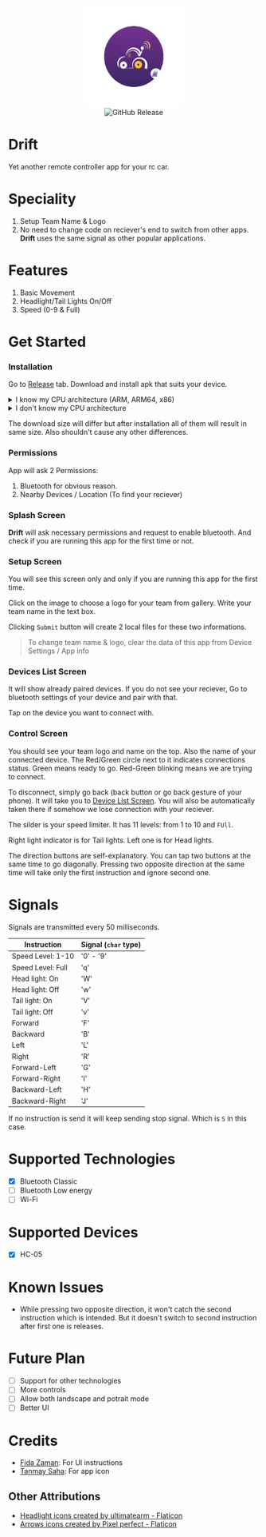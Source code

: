 <center><img src="assets/app_icon.png" width=200 height=200><br><img alt="GitHub Release" src="https://img.shields.io/github/v/release/aurkaxi/drift">
</center>

# Drift
Yet another remote controller app for your rc car. 

# Speciality
1. Setup Team Name & Logo
2. No need to change code on reciever's end to switch from other apps. **Drift** uses the same signal as other popular applications.

# Features
1. Basic Movement
2. Headlight/Tail Lights On/Off
3. Speed (0-9 & Full)

# Get Started
### Installation
Go to [Release](https://github.com/Ashenite/Drift/releases) tab. Download and install apk that suits your device. 
<details>
<summary> I know my CPU architecture (ARM, ARM64, x86) </summary>
- `armeabi-v7a` for ARM (ARMv7 or armeabi)
- `arm64-v8a` for ARM64 (AArch64 or arm64)
- `x86_64` for X86 (x86 or x86abi)
</details>
<details>
<summary> I don't know my CPU architecture </summary>
- campatibility
</details>

The download size will differ but after installation all of them will result in same size. Also shouldn't cause any other differences.

### Permissions
App will ask 2 Permissions:
1. Bluetooth for obvious reason.
2. Nearby Devices / Location (To find your reciever)

### Splash Screen
**Drift** will ask necessary permissions and request to enable bluetooth. And check if you are running this app for the first time or not.

### Setup Screen
You will see this screen only and only if you are running this app for the first time.

Click on the image to choose a logo for your team from gallery.
Write your team name in the text box.

Clicking `Submit` button will create 2 local files for these two informations.

> To change team name & logo, clear the data of this app from Device Settings / App info

### Devices List Screen
It will show already paired devices. If you do not see your reciever, Go to bluetooth settings of your device and pair with that.

Tap on the device you want to connect with.

### Control Screen
You should see your team logo and name on the top. Also the name of your connected device. The Red/Green circle next to it indicates connections status. Green means ready to go. Red-Green blinking means we are trying to connect.

To disconnect, simply go back (back button or go back gesture of your phone). It will take you to [Device List Screen](#Devices-List-Screen).
You will also be automatically taken there if somehow we lose connection with your reciever.

The silder is your speed limiter. It has 11 levels: from 1 to 10 and `FUll`.

Right light indicator is for Tail lights. Left one is for Head lights.

The direction buttons are self-explanatory. You can tap two buttons at the same time to go diagonally. Pressing two opposite direction at the same time will take only the first instruction and ignore second one.

# Signals
Signals are transmitted every 50 milliseconds.

Instruction | Signal (`char` type)
-|-
Speed Level: 1-10 | '0' - '9'
Speed Level: Full | 'q'
Head light: On | 'W'
Head light: Off| 'w'
Tail light: On | 'V'
Tail light: Off| 'v'
Forward | 'F'
Backward | 'B'
Left | 'L'
Right | 'R'
Forward-Left | 'G'
Forward-Right | 'I'
Backward-Left | 'H'
Backward-Right | 'J'

If no instruction is send it will keep sending stop signal. Which is `S` in this case.

# Supported Technologies
- [x] Bluetooth Classic
- [ ] Bluetooth Low energy
- [ ] Wi-Fi

# Supported Devices
- [x] HC-05

# Known Issues
- While pressing two opposite direction, it won't catch the second instruction which is intended. But it doesn't switch to second instruction after first one is releases.

# Future Plan
- [ ] Support for other technologies
- [ ] More controls
- [ ] Allow both landscape and potrait mode
- [ ] Better UI

# Credits
- [Fida Zaman](https://github.com/FidaZaman): For UI instructions
- [Tanmay Saha](https://github.com/tanmay-sh/): For app icon

## Other Attributions
- <a href="https://www.flaticon.com/free-icons/headlight" title="headlight icons">Headlight icons created by ultimatearm - Flaticon</a>
- <a href="https://www.flaticon.com/free-icons/arrows" title="arrows icons">Arrows icons created by Pixel perfect - Flaticon</a>